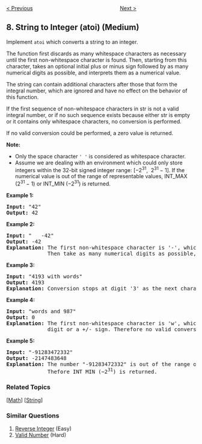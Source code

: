 <!--|This file generated by command(leetcode description); DO NOT EDIT.    |-->
<!--+----------------------------------------------------------------------+-->
<!--|@author    Openset <openset.wang@gmail.com>                           |-->
<!--|@link      https://github.com/openset                                 |-->
<!--|@home      https://github.com/openset/leetcode                        |-->
<!--+----------------------------------------------------------------------+-->

[< Previous](https://github.com/openset/leetcode/tree/master/problems/reverse-integer "Reverse Integer")
　　　　　　　　　　　　　　　　
[Next >](https://github.com/openset/leetcode/tree/master/problems/palindrome-number "Palindrome Number")

## 8. String to Integer (atoi) (Medium)

<p>Implement <code><span>atoi</span></code> which&nbsp;converts a string to an integer.</p>

<p>The function first discards as many whitespace characters as necessary until the first non-whitespace character is found. Then, starting from this character, takes an optional initial plus or minus sign followed by as many numerical digits as possible, and interprets them as a numerical value.</p>

<p>The string can contain additional characters after those that form the integral number, which are ignored and have no effect on the behavior of this function.</p>

<p>If the first sequence of non-whitespace characters in str is not a valid integral number, or if no such sequence exists because either str is empty or it contains only whitespace characters, no conversion is performed.</p>

<p>If no valid conversion could be performed, a zero value is returned.</p>

<p><strong>Note:</strong></p>

<ul>
	<li>Only the space character <code>&#39; &#39;</code> is considered as whitespace character.</li>
	<li>Assume we are dealing with an environment which could only store integers within the 32-bit signed integer range: [&minus;2<sup>31</sup>,&nbsp; 2<sup>31&nbsp;</sup>&minus; 1]. If the numerical value is out of the range of representable values, INT_MAX (2<sup>31&nbsp;</sup>&minus; 1) or INT_MIN (&minus;2<sup>31</sup>) is returned.</li>
</ul>

<p><strong>Example 1:</strong></p>

<pre>
<strong>Input:</strong> &quot;42&quot;
<strong>Output:</strong> 42
</pre>

<p><strong>Example 2:</strong></p>

<pre>
<strong>Input:</strong> &quot;   -42&quot;
<strong>Output:</strong> -42
<strong>Explanation:</strong> The first non-whitespace character is &#39;-&#39;, which is the minus sign.
&nbsp;            Then take as many numerical digits as possible, which gets 42.
</pre>

<p><strong>Example 3:</strong></p>

<pre>
<strong>Input:</strong> &quot;4193 with words&quot;
<strong>Output:</strong> 4193
<strong>Explanation:</strong> Conversion stops at digit &#39;3&#39; as the next character is not a numerical digit.
</pre>

<p><strong>Example 4:</strong></p>

<pre>
<strong>Input:</strong> &quot;words and 987&quot;
<strong>Output:</strong> 0
<strong>Explanation:</strong> The first non-whitespace character is &#39;w&#39;, which is not a numerical 
&nbsp;            digit or a +/- sign. Therefore no valid conversion could be performed.</pre>

<p><strong>Example 5:</strong></p>

<pre>
<strong>Input:</strong> &quot;-91283472332&quot;
<strong>Output:</strong> -2147483648
<strong>Explanation:</strong> The number &quot;-91283472332&quot; is out of the range of a 32-bit signed integer.
&nbsp;            Thefore INT_MIN (&minus;2<sup>31</sup>) is returned.</pre>

### Related Topics
  [[Math](https://github.com/openset/leetcode/tree/master/tag/math/README.md)]
  [[String](https://github.com/openset/leetcode/tree/master/tag/string/README.md)]

### Similar Questions
  1. [Reverse Integer](https://github.com/openset/leetcode/tree/master/problems/reverse-integer) (Easy)
  1. [Valid Number](https://github.com/openset/leetcode/tree/master/problems/valid-number) (Hard)
